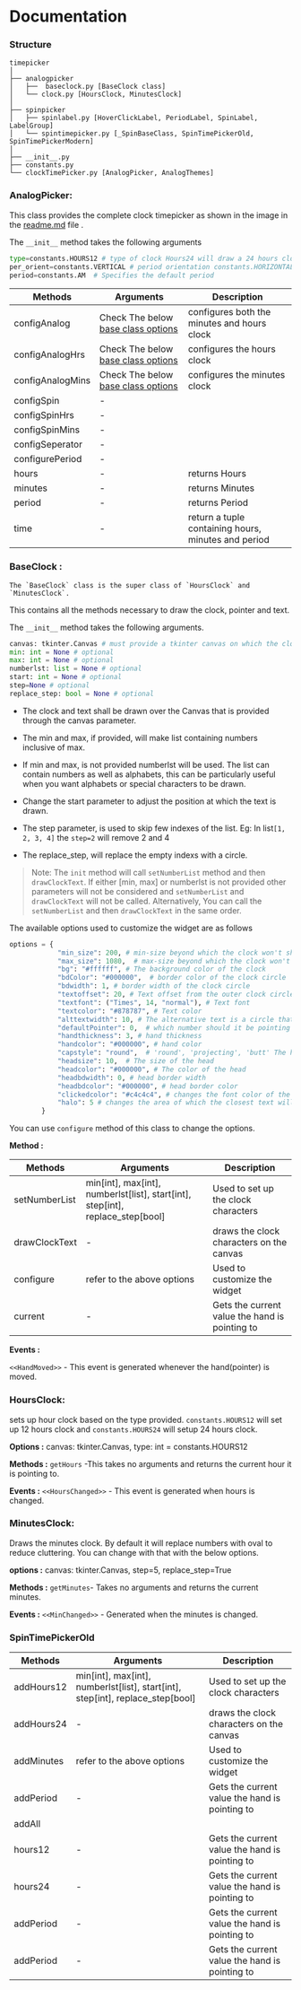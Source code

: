 # Documentation

### Structure
```
timepicker
│
├── analogpicker
│   ├──  baseclock.py [BaseClock class]
│   └── clock.py [HoursClock, MinutesClock]
│
├── spinpicker
│   ├── spinlabel.py [HoverClickLabel, PeriodLabel, SpinLabel, LabelGroup]
│   └── spintimepicker.py [_SpinBaseClass, SpinTimePickerOld, SpinTimePickerModern]
│
├── __init__.py
├── constants.py 
└── clockTimePicker.py [AnalogPicker, AnalogThemes]
```

### AnalogPicker:
    
This class provides the complete clock timepicker as shown in the image in the [readme.md](readme.md) file .

The `__init__` method takes the following arguments 
```python 
type=constants.HOURS12 # type of clock Hours24 will draw a 24 hours clock
per_orient=constants.VERTICAL # period orientation constants.HORIZONTAL will align AM and PM horizontally
period=constants.AM  # Specifies the default period
```

| Methods          |               Arguments                                                       |   Description                                         |
| -----------      | -----------                                                                   |-------                                                |
| configAnalog     | Check The below [base class options](#options)                                | configures both the minutes and hours clock           | 
| configAnalogHrs  | Check The below [base class options](#options)                                | configures the hours clock                            |
| configAnalogMins | Check The below [base class options](#options)                                | configures the minutes clock                          | 
| configSpin       | -                                                                             |                                                       |
| configSpinHrs    | -                                                                             |                                                       |
| configSpinMins   | -                                                                             |                                                       |
| configSeperator  | -                                                                             |                                                       |
| configurePeriod  | -                                                                             |                                                       |   
| hours            | -                                                                             |   returns Hours                                       |
| minutes          | -                                                                             |   returns Minutes                                     |
| period           | -                                                                             |   returns Period                                      |
| time             | -                                                                             |   return a tuple containing hours, minutes and period |


### <a id="base"></a> BaseClock :
    The `BaseClock` class is the super class of `HoursClock` and `MinutesClock`. 
This contains all the methods necessary to draw the clock, pointer and text.

The `__init__` method takes the following arguments.
```python
canvas: tkinter.Canvas # must provide a tkinter canvas on which the clock shall be drawn
min: int = None # optional
max: int = None # optional
numberlst: list = None # optional
start: int = None # optional
step=None # optional
replace_step: bool = None # optional
```
* The clock and text shall be drawn over the Canvas that is provided 
  through the canvas parameter.

* The min and max, if provided, will make list containing numbers inclusive of max.

* If min and max, is not provided numberlst will be used. The list can contain 
  numbers as well as alphabets, this can be particularly useful when you want 
  alphabets or special characters to be drawn.

* Change the start parameter to adjust the position at which the text is drawn.

* The step parameter, is used to skip few indexes of the list. 
  Eg: In list`[1, 2, 3, 4]` the `step=2` will remove 2 and 4
    
* The replace_step, will replace the empty indexs with a circle. 

> Note: The `init` method will call `setNumberList` method and then `drawClockText`. If either [min, max] or numberlst is not
provided other parameters will not be considered and `setNumberList` and `drawClockText` will not be called.
Alternatively, You can call the `setNumberList` and then `drawClockText` in the same order.

The available options used to customize the widget are as follows

<a id="options"></a>
```python
options = {
            "min_size": 200, # min-size beyond which the clock won't shrink
            "max_size": 1080,  # max-size beyond which the clock won't expand
            "bg": "#ffffff", # The background color of the clock 
            "bdColor": "#000000",  # border color of the clock circle
            "bdwidth": 1, # border width of the clock circle
            "textoffset": 20, # Text offset from the outer clock circle
            "textfont": ("Times", 14, "normal"), # Text font
            "textcolor": "#878787", # Text color
            "alttextwidth": 10, # The alternative text is a circle that will be used if replace_step is set to True
            "defaultPointer": 0,  # which number should it be pointing to in the beginning
            "handthickness": 3, # hand thickness
            "handcolor": "#000000", # hand color
            "capstyle": "round",  # 'round', 'projecting', 'butt' The hand end cap
            "headsize": 10,  # The size of the head
            "headcolor": "#000000", # The color of the head
            "headbdwidth": 0, # head border width
            "headbdcolor": "#000000", # head border color
            "clickedcolor": "#c4c4c4", # changes the font color of the text that is clicked
            "halo": 5 # changes the area of which the closest text will be found increasing this will decrease accuracy 
        }
```
You can use `configure` method of this class to change the options.

**Method :**

| Methods          |               Arguments                                                       |   Description                                  |
| -----------      | -----------                                                                   |-------                                         |
| setNumberList    | min[int], max[int], numberlst[list], start[int], step[int], replace_step[bool]| Used to set up the clock characters            | 
| drawClockText    | -                                                                             | draws the clock characters on the canvas       |
| configure        | refer to the above options                                                    | Used to customize the widget                   | 
| current          | -                                                                             | Gets the current value the hand is pointing to |

**Events :**

`<<HandMoved>>` - This event is generated whenever the hand(pointer) is moved.

### HoursClock:

sets up hour clock based on the type provided. `constants.HOURS12` will set up 12 hours clock and 
`constants.HOURS24` will setup 24 hours clock.

**Options :** canvas: tkinter.Canvas, type: int = constants.HOURS12

**Methods :**
`getHours` -This takes no arguments and returns the current hour it is pointing to.

**Events :**
`<<HoursChanged>>` - This event is generated when hours is changed.

### MinutesClock:

Draws the minutes clock. By default it will replace numbers with oval to reduce cluttering. You can change with that 
with the below options.

**options :** canvas: tkinter.Canvas, step=5, replace_step=True

**Methods :** `getMinutes`- Takes no arguments and returns the current minutes.

**Events :** `<<MinChanged>>` - Generated when the minutes is changed.

### SpinTimePickerOld

| Methods          |               Arguments                                                       |   Description                                  |
| -----------      | -----------                                                                   |-------                                         |
| addHours12       | min[int], max[int], numberlst[list], start[int], step[int], replace_step[bool]| Used to set up the clock characters            | 
| addHours24       | -                                                                             | draws the clock characters on the canvas       |
| addMinutes       | refer to the above options                                                    | Used to customize the widget                   | 
| addPeriod        | -                                                                             | Gets the current value the hand is pointing to |
| addAll           |
| hours12        | -                                                                             | Gets the current value the hand is pointing to |
| hours24        | -                                                                             | Gets the current value the hand is pointing to |
| addPeriod        | -                                                                             | Gets the current value the hand is pointing to |
| addPeriod        | -                                                                             | Gets the current value the hand is pointing to |
